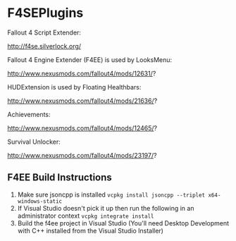 # F4SEPlugins

Fallout 4 Script Extender:

http://f4se.silverlock.org/

Fallout 4 Engine Extender (F4EE) is used by LooksMenu:

http://www.nexusmods.com/fallout4/mods/12631/?

HUDExtension is used by Floating Healthbars:

http://www.nexusmods.com/fallout4/mods/21636/?

Achievements:

http://www.nexusmods.com/fallout4/mods/12465/?

Survival Unlocker:

http://www.nexusmods.com/fallout4/mods/23197/?

## F4EE Build Instructions

1. Make sure jsoncpp is installed ``vcpkg install jsoncpp --triplet x64-windows-static``
2. If Visual Studio doesn't pick it up then run the following in an administrator context ``vcpkg integrate install``
3. Build the f4ee project in Visual Studio (You'll need Desktop Development with C++ installed from the Visual Studio Installer)

